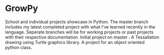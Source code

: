 # GrowPy
School and individual projects showcase in Python. The master branch includes my latest completed project with what I've learned recently in the language. Seperate branches will be for working projects or past projects with their respective documentation. Initial project on master : A Tessallation drawing using Turtle graphics library. A project for an object oriented python class.
